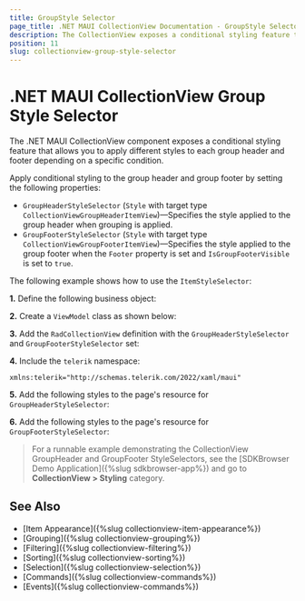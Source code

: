 ```yaml
---
title: GroupStyle Selector
page_title: .NET MAUI CollectionView Documentation - GroupStyle Selector
description: The CollectionView exposes a conditional styling feature that allows you to apply different styles to each group depending on a specific condition.
position: 11
slug: collectionview-group-style-selector
---
```


# .NET MAUI CollectionView Group Style Selector

The .NET MAUI CollectionView component exposes a conditional styling feature that allows you to apply different styles to each group header and footer depending on a specific condition.

Apply conditional styling to the group header and group footer by setting the following properties:

* `GroupHeaderStyleSelector` (`Style` with target type `CollectionViewGroupHeaderItemView`)&mdash;Specifies the style applied to the group header when grouping is applied.
* `GroupFooterStyleSelector` (`Style` with target type `CollectionViewGroupFooterItemView`)&mdash;Specifies the style applied to the group footer when the `Footer` property is set and `IsGroupFooterVisible` is set to `true`.

The following example shows how to use the `ItemStyleSelector`:

**1.** Define the following business object:

<snippet id='collectionview-datamodel' />

**2.** Create a `ViewModel` class as shown below:

<snippet id='collectionview-viewmodel' />

**3.** Add the `RadCollectionView` definition with the `GroupHeaderStyleSelector` and `GroupFooterStyleSelector` set:

<snippet id='collectionview-group-style-selector' />

**4.** Include the `telerik` namespace:

```XAML
xmlns:telerik="http://schemas.telerik.com/2022/xaml/maui" 
```

**5.** Add the following styles to the page's resource for `GroupHeaderStyleSelector`:

<snippet id='collectionview-group-header-styleselector' />

**6.**  Add the following styles to the page's resource for `GroupFooterStyleSelector`:

<snippet id='collectionview-group-footer-styleselector' />

> For a runnable example demonstrating the CollectionView GroupHeader and GroupFooter StyleSelectors, see the [SDKBrowser Demo Application]({%slug sdkbrowser-app%}) and go to **CollectionView > Styling** category.

## See Also

- [Item Appearance]({%slug collectionview-item-appearance%})
- [Grouping]({%slug collectionview-grouping%})
- [Filtering]({%slug collectionview-filtering%})
- [Sorting]({%slug collectionview-sorting%})
- [Selection]({%slug collectionview-selection%})
- [Commands]({%slug collectionview-commands%})
- [Events]({%slug collectionview-commands%})